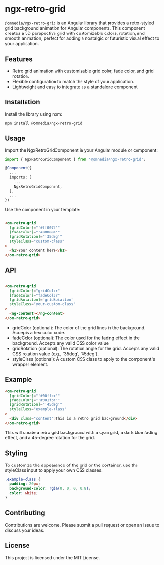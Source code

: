 # ngx-retro-grid

`@omnedia/ngx-retro-grid` is an Angular library that provides a retro-styled grid background animation for Angular components. This component creates a 3D perspective grid with customizable colors, rotation, and smooth animation, perfect for adding a nostalgic or futuristic visual effect to your application.

## Features

- Retro grid animation with customizable grid color, fade color, and grid rotation.
- Flexible configuration to match the style of your application.
- Lightweight and easy to integrate as a standalone component.

## Installation
Install the library using npm:

```bash
npm install @omnedia/ngx-retro-grid
```

## Usage
Import the NgxRetroGridComponent in your Angular module or component:

```typescript
import { NgxRetroGridComponent } from '@omnedia/ngx-retro-grid';

@Component({
  ...
  imports: [
    ...
    NgxRetroGridComponent,
  ],
  ...
})
```

Use the component in your template:

```html

<om-retro-grid
  [gridColor]="'#ff007f'"
  [fadeColor]="'#000000'"
  [gridRotation]="'35deg'"
  styleClass="custom-class"
>
  <h1>Your content here</h1>
</om-retro-grid>
```

## API

```html

<om-retro-grid
  [gridColor]="gridColor"
  [fadeColor]="fadeColor"
  [gridRotation]="gridRotation"
  styleClass="your-custom-class"
>
  <ng-content></ng-content>
</om-retro-grid>
```

- gridColor (optional): The color of the grid lines in the background. Accepts a hex color code.
- fadeColor (optional): The color used for the fading effect in the background. Accepts any valid CSS color value.
- gridRotation (optional): The rotation angle for the grid. Accepts any valid CSS rotation value (e.g., '35deg', '45deg').
- styleClass (optional): A custom CSS class to apply to the component's wrapper element.

## Example

```html
<om-retro-grid
  [gridColor]="'#00ffcc'"
  [fadeColor]="'#001f3f'"
  [gridRotation]="'45deg'"
  styleClass="example-class"
>
  <div class="content">This is a retro grid background</div>
</om-retro-grid>
```

This will create a retro grid background with a cyan grid, a dark blue fading effect, and a 45-degree rotation for the grid.

## Styling
To customize the appearance of the grid or the container, use the styleClass input to apply your own CSS classes.

```css
.example-class {
  padding: 20px;
  background-color: rgba(0, 0, 0, 0.8);
  color: white;
}
```

## Contributing
Contributions are welcome. Please submit a pull request or open an issue to discuss your ideas.

## License
This project is licensed under the MIT License.
